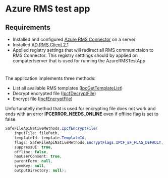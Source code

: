 # Azure RMS test app
## Requirements
- Installed and configured [Azure RMS Connector](https://docs.microsoft.com/en-us/information-protection/deploy-use/install-configure-rms-connector) on a server
- Installed [AD RMS Client 2.1](https://www.microsoft.com/en-us/download/details.aspx?id=38397)
- Applied registry settings that will redirect all RMS communictaion to RMS Connector. This registry setttings should by applied on computer/server that is used for running the AzureRMSTestApp

# 
The application implements three methods:
- List all available RMS templates ([IpcGetTemplateList](http://msdn.microsoft.com/en-us/library/windows/desktop/hh535267(v=vs.85).aspx))
- Decrypt encrypted file ([IpcfDecryptFile](https://msdn.microsoft.com/en-us/library/windows/desktop/dn133058(v=vs.85).aspx))
- Encrypt file ([IpcfEncryptFile](https://msdn.microsoft.com/en-us/library/windows/desktop/dn133059(v=vs.85).aspx))

Unfortunatelly method that is used for encrypting file does not work and ends with an error **IPCERROR_NEEDS_ONLINE** even if offline flag is set to false.
```C#
SafeFileApiNativeMethods.IpcfEncryptFile(
    inputFile: filePath,
    templateId: template.TemplateId,
    flags: SafeFileApiNativeMethods.EncryptFlags.IPCF_EF_FLAG_DEFAULT,
    suppressUI: true,
    offline: false,
    hasUserConsent: true,
    parentForm: null,
    symmKey: null,
    outputDirectory: null);
```